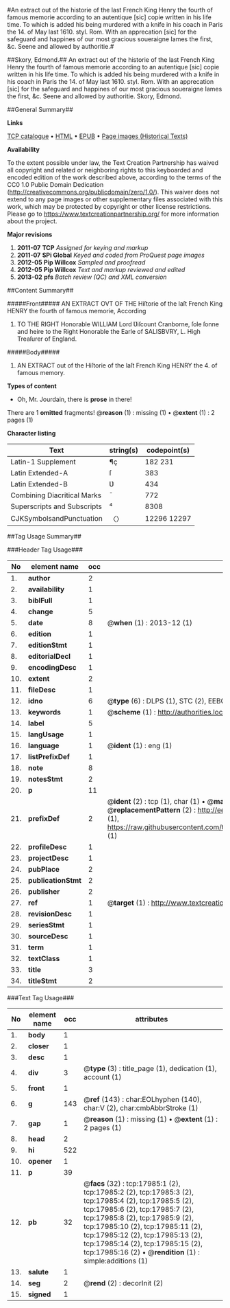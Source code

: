 #An extract out of the historie of the last French King Henry the fourth of famous memorie according to an autentique [sic] copie written in his life time. To which is added his being murdered with a knife in his coach in Paris the 14. of May last 1610. styl. Rom. With an apprecation [sic] for the safeguard and happines of our most gracious soueraigne Iames the first, &c. Seene and allowed by authoritie.#

##Skory, Edmond.##
An extract out of the historie of the last French King Henry the fourth of famous memorie according to an autentique [sic] copie written in his life time. To which is added his being murdered with a knife in his coach in Paris the 14. of May last 1610. styl. Rom. With an apprecation [sic] for the safeguard and happines of our most gracious soueraigne Iames the first, &c. Seene and allowed by authoritie.
Skory, Edmond.

##General Summary##

**Links**

[TCP catalogue](http://www.ota.ox.ac.uk/tcp/)  • 
[HTML](http://tei.it.ox.ac.uk/tcp/Texts-HTML/free/A12/A12310.html)  • 
[EPUB](http://tei.it.ox.ac.uk/tcp/Texts-EPUB/free/A12/A12310.epub) • 
[Page images (Historical Texts)](https://historicaltexts.jisc.ac.uk/eebo-99852652e)

**Availability**

To the extent possible under law, the Text Creation Partnership has waived all copyright and related or neighboring rights to this keyboarded and encoded edition of the work described above, according to the terms of the CC0 1.0 Public Domain Dedication (http://creativecommons.org/publicdomain/zero/1.0/). This waiver does not extend to any page images or other supplementary files associated with this work, which may be protected by copyright or other license restrictions. Please go to https://www.textcreationpartnership.org/ for more information about the project.

**Major revisions**

1. __2011-07__ __TCP__ *Assigned for keying and markup*
1. __2011-07__ __SPi Global__ *Keyed and coded from ProQuest page images*
1. __2012-05__ __Pip Willcox__ *Sampled and proofread*
1. __2012-05__ __Pip Willcox__ *Text and markup reviewed and edited*
1. __2013-02__ __pfs__ *Batch review (QC) and XML conversion*

##Content Summary##

#####Front#####
AN EXTRACT OVT OF THE Hiſtorie of the laſt French King HENRY the fourth of famous memorie, According
1. TO THE RIGHT Honorable WILLIAM Lord Ʋiſcount Cranborne, ſole ſonne and heire to the Right Honorable the Earle of SALISBVRY, L. High Treaſurer of England.

#####Body#####

1. AN EXTRACT out of the Hiſtorie of the laſt French King HENRY the 4. of famous memory.

**Types of content**

  * Oh, Mr. Jourdain, there is **prose** in there!

There are 1 **omitted** fragments! 
 @__reason__ (1) : missing (1)  •  @__extent__ (1) : 2 pages (1)

**Character listing**


|Text|string(s)|codepoint(s)|
|---|---|---|
|Latin-1 Supplement|¶ç|182 231|
|Latin Extended-A|ſ|383|
|Latin Extended-B|Ʋ|434|
|Combining             Diacritical Marks|̄|772|
|Superscripts             and Subscripts|⁴|8308|
|CJKSymbolsandPunctuation|〈〉|12296 12297|

##Tag Usage Summary##

###Header Tag Usage###

|No|element name|occ|attributes|
|---|---|---|---|
|1.|__author__|2||
|2.|__availability__|1||
|3.|__biblFull__|1||
|4.|__change__|5||
|5.|__date__|8| @__when__ (1) : 2013-12 (1)|
|6.|__edition__|1||
|7.|__editionStmt__|1||
|8.|__editorialDecl__|1||
|9.|__encodingDesc__|1||
|10.|__extent__|2||
|11.|__fileDesc__|1||
|12.|__idno__|6| @__type__ (6) : DLPS (1), STC (2), EEBO-CITATION (1), PROQUEST (1), VID (1)|
|13.|__keywords__|1| @__scheme__ (1) : http://authorities.loc.gov/ (1)|
|14.|__label__|5||
|15.|__langUsage__|1||
|16.|__language__|1| @__ident__ (1) : eng (1)|
|17.|__listPrefixDef__|1||
|18.|__note__|8||
|19.|__notesStmt__|2||
|20.|__p__|11||
|21.|__prefixDef__|2| @__ident__ (2) : tcp (1), char (1)  •  @__matchPattern__ (2) : ([0-9\-]+):([0-9IVX]+) (1), (.+) (1)  •  @__replacementPattern__ (2) : http://eebo.chadwyck.com/downloadtiff?vid=$1&page=$2 (1), https://raw.githubusercontent.com/textcreationpartnership/Texts/master/tcpchars.xml#$1 (1)|
|22.|__profileDesc__|1||
|23.|__projectDesc__|1||
|24.|__pubPlace__|2||
|25.|__publicationStmt__|2||
|26.|__publisher__|2||
|27.|__ref__|1| @__target__ (1) : http://www.textcreationpartnership.org/docs/. (1)|
|28.|__revisionDesc__|1||
|29.|__seriesStmt__|1||
|30.|__sourceDesc__|1||
|31.|__term__|1||
|32.|__textClass__|1||
|33.|__title__|3||
|34.|__titleStmt__|2||


###Text Tag Usage###

|No|element name|occ|attributes|
|---|---|---|---|
|1.|__body__|1||
|2.|__closer__|1||
|3.|__desc__|1||
|4.|__div__|3| @__type__ (3) : title_page (1), dedication (1), account (1)|
|5.|__front__|1||
|6.|__g__|143| @__ref__ (143) : char:EOLhyphen (140), char:V (2), char:cmbAbbrStroke (1)|
|7.|__gap__|1| @__reason__ (1) : missing (1)  •  @__extent__ (1) : 2 pages (1)|
|8.|__head__|2||
|9.|__hi__|522||
|10.|__opener__|1||
|11.|__p__|39||
|12.|__pb__|32| @__facs__ (32) : tcp:17985:1 (2), tcp:17985:2 (2), tcp:17985:3 (2), tcp:17985:4 (2), tcp:17985:5 (2), tcp:17985:6 (2), tcp:17985:7 (2), tcp:17985:8 (2), tcp:17985:9 (2), tcp:17985:10 (2), tcp:17985:11 (2), tcp:17985:12 (2), tcp:17985:13 (2), tcp:17985:14 (2), tcp:17985:15 (2), tcp:17985:16 (2)  •  @__rendition__ (1) : simple:additions (1)|
|13.|__salute__|1||
|14.|__seg__|2| @__rend__ (2) : decorInit (2)|
|15.|__signed__|1||
